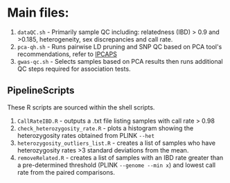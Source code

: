# Main files:
1. `dataQC.sh` - Primarily sample QC including: relatedness (IBD) > 0.9 and >0.185, heterogeneity, sex discrepancies and call rate.
2. `pca-qh.sh` - Runs pairwise LD pruning and SNP QC based on PCA tool's recommendations, refer to [IPCAPS](https://scfbm.biomedcentral.com/articles/10.1186/s13029-019-0072-6)
3. `gwas-qc.sh` - Selects samples based on PCA results then runs additional QC steps required for association tests.

## PipelineScripts
These R scripts are sourced within the shell scripts. <br>
1. `CallRateIBD.R` - outputs a .txt file listing samples with call rate > 0.98
2. `check_heterozygosity_rate.R` - plots a histogram showing the heterozygosity rates obtained from PLINK `--het`
3. `heterozygosity_outliers_list.R` - creates a list of samples who have heterozygosity rates >3 standard deviations from the mean.
4. `removeRelated.R` - creates a list of samples with an IBD rate greater than a pre-determined threshold (PLINK ``--genome --min x``) and lowest call rate from the paired comparisons.
